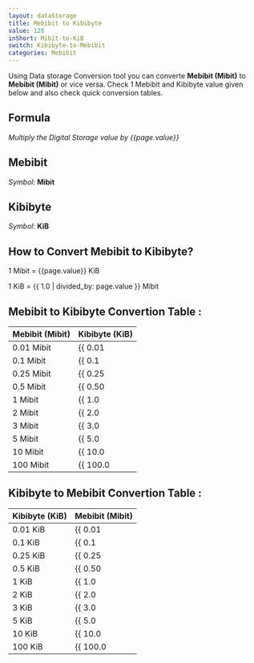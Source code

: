 ```yaml
---
layout: dataStorage
title: Mebibit to Kibibyte
value: 128
inShort: Mibit-to-KiB
switch: Kibibyte-to-Mebibit
categories: Mebibit
---
```


Using Data storage Conversion tool you can converte **Mebibit (Mibit)** to **Mebibit (Mibit)** or vice versa. Check 1 Mebibit and Kibibyte value given below and also check quick conversion tables.

## Formula
*Multiply the Digital Storage value by {{page.value}}*

## Mebibit
*Symbol:* **Mibit**

## Kibibyte
*Symbol:* **KiB**

## How to Convert Mebibit to Kibibyte?

1 Mibit = {{page.value}} KiB

1 KiB = {{ 1.0 | divided_by: page.value }} Mibit


## Mebibit to Kibibyte Convertion Table :

| Mebibit (Mibit) | Kibibyte (KiB) |
| ---- | ---- |
| 0.01 Mibit | {{ 0.01 | times: page.value | round: 12 }} KiB |
| 0.1 Mibit | {{ 0.1 | times: page.value | round: 12 }} KiB |
| 0.25 Mibit | {{ 0.25 | times: page.value | round: 12 }} KiB |
| 0.5 Mibit | {{ 0.50 | times: page.value | round: 12 }} KiB |
| 1 Mibit | {{ 1.0 | times: page.value | round: 12 }} KiB |
| 2 Mibit | {{ 2.0 | times: page.value | round: 12 }} KiB |
| 3 Mibit | {{ 3.0 | times: page.value | round: 12 }} KiB |
| 5 Mibit | {{ 5.0 | times: page.value | round: 12 }} KiB |
| 10 Mibit | {{ 10.0 | times: page.value | round: 12 }} KiB |
| 100 Mibit | {{ 100.0 | times: page.value | round: 12 }} KiB |

## Kibibyte to Mebibit Convertion Table :

| Kibibyte (KiB) | Mebibit (Mibit) |
| ---- | ---- |
| 0.01 KiB | {{ 0.01 | divided_by: page.value | round: 12 }} Mibit |
| 0.1 KiB | {{ 0.1 | divided_by: page.value | round: 12 }} Mibit |
| 0.25 KiB | {{ 0.25 | divided_by: page.value | round: 12 }} Mibit |
| 0.5 KiB | {{ 0.50 | divided_by: page.value | round: 12 }} Mibit |
| 1 KiB | {{ 1.0 | divided_by: page.value | round: 12 }} Mibit |
| 2 KiB | {{ 2.0 | divided_by: page.value | round: 12 }} Mibit |
| 3 KiB | {{ 3.0 | divided_by: page.value | round: 12 }} Mibit |
| 5 KiB | {{ 5.0 | divided_by: page.value | round: 12 }} Mibit |
| 10 KiB | {{ 10.0 | divided_by: page.value | round: 12 }} Mibit |
| 100 KiB | {{ 100.0 | divided_by: page.value | round: 12 }} Mibit |


<script>
document.getElementById('selectInput')[7].selected = true
document.getElementById('selectOutput')[5].selected = true
</script>
